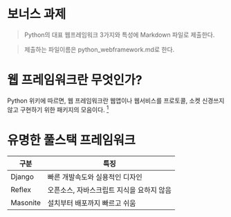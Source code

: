 
# 보너스 과제
>Python의 대표 웹프레임워크 3가지와 특성에 Markdown 파일로 제출한다.

>제출하는 파일이름은 python_webframework.md로 한다.


# 웹 프레임워크란 무엇인가?

Python 위키에 따르면, 웹 프레임워크란 웹앱이나 웹서비스를 프로토콜, 소켓 신경쓰지 않고 구현하기 위한 패키지의 모음이다.
[<sup>1</sup>](https://wiki.python.org/moin/WebFrameworks)

# 유명한 풀스택 프레임워크

| 구분| 특징 |
| --- | ---|
| Django | 빠른 개발속도와 실용적인 디자인|
| Reflex | 오픈소스, 자바스크립트 지식을 요하지 않음|
|Masonite | 설치부터 배포까지 빠르고 쉬움 |






